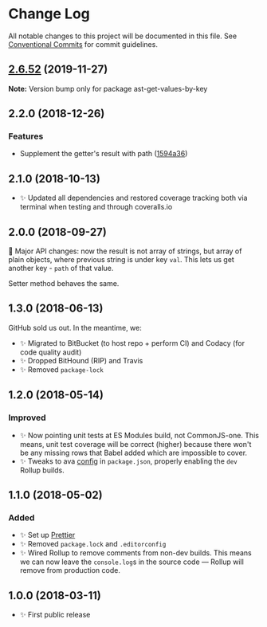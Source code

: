 # Change Log

All notable changes to this project will be documented in this file.
See [Conventional Commits](https://conventionalcommits.org) for commit guidelines.

## [2.6.52](https://gitlab.com/codsen/codsen/compare/ast-get-values-by-key@2.6.51...ast-get-values-by-key@2.6.52) (2019-11-27)

**Note:** Version bump only for package ast-get-values-by-key





## 2.2.0 (2018-12-26)

### Features

- Supplement the getter's result with path ([1594a36](https://gitlab.com/codsen/codsen/tree/master/packages/ast-get-values-by-key/commits/1594a36))

## 2.1.0 (2018-10-13)

- ✨ Updated all dependencies and restored coverage tracking both via terminal when testing and through coveralls.io

## 2.0.0 (2018-09-27)

🔨 Major API changes: now the result is not array of strings, but array of plain objects, where previous string is under key `val`. This lets us get another key - `path` of that value.

Setter method behaves the same.

## 1.3.0 (2018-06-13)

GitHub sold us out. In the meantime, we:

- ✨ Migrated to BitBucket (to host repo + perform CI) and Codacy (for code quality audit)
- ✨ Dropped BitHound (RIP) and Travis
- ✨ Removed `package-lock`

## 1.2.0 (2018-05-14)

### Improved

- ✨ Now pointing unit tests at ES Modules build, not CommonJS-one. This means, unit test coverage will be correct (higher) because there won't be any missing rows that Babel added which are impossible to cover.
- ✨ Tweaks to ava [config](https://github.com/avajs/ava/blob/master/docs/recipes/es-modules.md) in `package.json`, properly enabling the `dev` Rollup builds.

## 1.1.0 (2018-05-02)

### Added

- ✨ Set up [Prettier](https://prettier.io)
- ✨ Removed `package.lock` and `.editorconfig`
- ✨ Wired Rollup to remove comments from non-dev builds. This means we can now leave the `console.log`s in the source code — Rollup will remove from production code.

## 1.0.0 (2018-03-11)

- ✨ First public release

